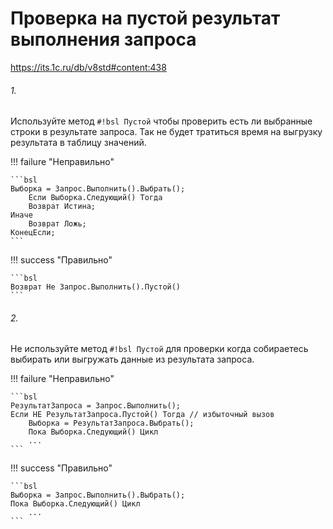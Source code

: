 # Проверка на пустой результат выполнения запроса

https://its.1c.ru/db/v8std#content:438

###### 1.

Используйте метод `#!bsl Пустой` чтобы проверить есть ли выбранные строки в результате запроса. Так не будет тратиться время на выгрузку результата в таблицу значений.

!!! failure "Неправильно"

    ```bsl
    Выборка = Запрос.Выполнить().Выбрать();
        Если Выборка.Следующий() Тогда
        Возврат Истина;
    Иначе
        Возврат Ложь;
    КонецЕсли;
    ```

!!! success "Правильно"

    ```bsl
    Возврат Не Запрос.Выполнить().Пустой()
    ```

###### 2.

Не используйте метод `#!bsl Пустой` для проверки когда собираетесь выбирать или выгружать данные из результата запроса.

!!! failure "Неправильно"

    ```bsl
    РезультатЗапроса = Запрос.Выполнить();
    Если НЕ РезультатЗапроса.Пустой() Тогда // избыточный вызов
        Выборка = РезультатЗапроса.Выбрать(); 
        Пока Выборка.Следующий() Цикл
        ...
    ```

!!! success "Правильно"

    ```bsl
    Выборка = Запрос.Выполнить().Выбрать();
    Пока Выборка.Следующий() Цикл
        ...
    ```
